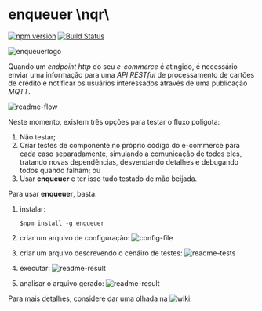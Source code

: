# enqueuer \nqr\
[![npm version](https://badge.fury.io/js/enqueuer.svg)](https://badge.fury.io/js/enqueuer) [![Build Status](https://travis-ci.org/lopidio/enqueuer.svg?branch=develop)](https://travis-ci.org/lopidio/enqueuer)

![enqueuerlogo](https://github.com/lopidio/enqueuer/blob/develop/docs/logo/fullLogo1.png "Enqueuer Logo")

Quando um _endpoint_ _http_ do seu _e-commerce_ é atingido, é necessário enviar uma informação para uma _API RESTful_ de processamento de cartões de crédito e notificar os usuários interessados através de uma publicação *MQTT*.

![readme-flow](https://github.com/lopidio/enqueuer/blob/develop/docs/readme-flow.png "Fluxo do exemplo")

Neste momento, existem três opções para testar o fluxo poligota:
1. Não testar;
2. Criar testes de componente no próprio código do e-commerce para cada caso separadamente, simulando a comunicação de todos eles, tratando novas dependências, desvendando detalhes e debugando todos quando falham; ou
3. Usar **enqueuer** e ter isso tudo testado de mão beijada.

Para usar **enqueuer**, basta:
1. instalar:

    ```$npm install -g enqueuer```
    
2. criar um arquivo de configuração:
    ![config-file](https://github.com/lopidio/enqueuer/blob/develop/docs/readme-config.png "config-file.yml")

3. criar um arquivo descrevendo o cenáiro de testes:
    ![readme-tests](https://github.com/lopidio/enqueuer/blob/develop/docs/readme-test.png "testfile")

4. executar:
    ![readme-result](https://github.com/lopidio/enqueuer/blob/develop/docs/readme-result-cli.png "example result")
    
5. analisar o arquivo gerado:
    ![readme-result](https://github.com/lopidio/enqueuer/blob/develop/docs/readme-result.png "example result")
    
Para mais detalhes, considere dar uma olhada na ![wiki](https://github.com/lopidio/enqueuer/wiki "wiki").